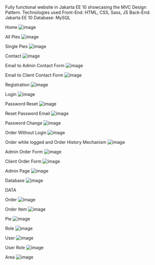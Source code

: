 Fully functional website in Jakarta EE 10 showcasing the MVC Design Pattern.
Technologies used
Front-End: HTML, CSS, Sass, JS
Back-End: Jakarta EE 10
Database: MySQL

Home
![image](https://github.com/akazopidis/PiesShop/assets/70575515/3b60cc63-c3a8-4907-a528-d47260997c91)

All Pies
![image](https://github.com/akazopidis/PiesShop/assets/70575515/c430c94f-f166-4fa8-9260-c776e9cda5e0)

Single Pies
![image](https://github.com/akazopidis/PiesShop/assets/70575515/0a57ac7a-6689-4e54-90a4-ff1043849cc9)

Contact
![image](https://github.com/akazopidis/PiesShop/assets/70575515/3ce3889b-30e7-4ecd-a2ca-0ac2378d5196)

Email to Admin Contact Form
![image](https://github.com/akazopidis/PiesShop/assets/70575515/907dae86-fce6-40f6-9ac3-dba5a571f71e)

Email to Client Contact Form
![image](https://github.com/akazopidis/PiesShop/assets/70575515/8b22c175-6544-4d23-8bd6-78344685fbb9)

Registration
![image](https://github.com/akazopidis/PiesShop/assets/70575515/b8f8ae72-196a-4a4e-bbb5-7517ae345326)

Login
![image](https://github.com/akazopidis/PiesShop/assets/70575515/a7e8983b-325c-4c8b-a297-4565eed0a6f2)

Password Reset
![image](https://github.com/akazopidis/PiesShop/assets/70575515/2eeeeeef-3d9b-4bac-98ab-13200aacdf02)

Reset Password Email
![image](https://github.com/akazopidis/PiesShop/assets/70575515/d2f19338-df0b-4f55-90d8-a418b279199a)

Password Change
![image](https://github.com/akazopidis/PiesShop/assets/70575515/ddca9fb1-49d1-4ca3-8788-8e50263cb93e)

Order Without Login
![image](https://github.com/akazopidis/PiesShop/assets/70575515/d1131d32-e5cc-4112-9f71-698c90b65aa3)

Order while logged and Order History Mechanism
![image](https://github.com/akazopidis/PiesShop/assets/70575515/e0925bf7-ce27-471c-8a42-5506c0ec4c96)

Admin Order Form
![image](https://github.com/akazopidis/PiesShop/assets/70575515/61f15100-23d4-4dd3-9700-a78bb47b67fd)

Client Order Form
![image](https://github.com/akazopidis/PiesShop/assets/70575515/f7846d3a-b909-4f50-b2a0-acc3c867a412)

Admin Page
![image](https://github.com/akazopidis/PiesShop/assets/70575515/dbb39cf7-e56c-44b6-9663-486d0bbd19cd)

Database
![image](https://github.com/akazopidis/PiesShop/assets/70575515/ee02ea01-aec1-4586-9842-0401108daaf1)

DATA

Order
![image](https://github.com/akazopidis/PiesShop/assets/70575515/1e0db915-a4cc-41f2-83e1-03992544665a)

Order Item
![image](https://github.com/akazopidis/PiesShop/assets/70575515/846295ad-ae9f-4529-83b6-d3e9f86edd60)

Pie
![image](https://github.com/akazopidis/PiesShop/assets/70575515/eb4ea8df-e11d-45e9-b9eb-a1333683b3cf)

Role
![image](https://github.com/akazopidis/PiesShop/assets/70575515/a94bb8a9-9dea-49bf-8c01-ac787c992f24)

User
![image](https://github.com/akazopidis/PiesShop/assets/70575515/a6dfc817-0200-454d-82ab-715ef512811b)

User Role
![image](https://github.com/akazopidis/PiesShop/assets/70575515/9418a9f6-91c2-4364-a0c8-b25aa7ce10e8)

Area
![image](https://github.com/akazopidis/PiesShop/assets/70575515/feb57956-8939-499a-b6c5-787b13f78ee1)

